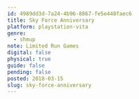 ```yaml
---
id: 4989dd3d-7a24-4b96-8867-fe5e448faec6
title: Sky Force Anniversary
platform: playstation-vita
genre:
  - shmup
note: Limited Run Games
digital: false
physical: true
guide: false
pending: false
posted: 2018-03-15
slug: sky-force-anniversary
---
```

